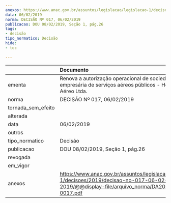 ```yaml
---
anexos: https://www.anac.gov.br/assuntos/legislacao/legislacao-1/decisoes/2019/decisao-no-017-06-02-2019/@@display-file/arquivo_norma/DA2019-0017.pdf
data: 06/02/2019
norma: DECISÃO Nº 017, 06/02/2019
publicacao: DOU 08/02/2019, Seção 1, pág.26
tags:
- decisão
tipo_normatico: Decisão
hide: 
- toc 
 
---
```


|                    | Documento                                                                                                                                     |
|:-------------------|:----------------------------------------------------------------------------------------------------------------------------------------------|
| ementa             | Renova a autorização operacional de sociedade empresária de serviços aéreos públicos - Henrimar Táxi Aéreo Ltda.                              |
| norma              | DECISÃO Nº 017, 06/02/2019                                                                                                                    |
| tornada_sem_efeito |                                                                                                                                               |
| alterada           |                                                                                                                                               |
| data               | 06/02/2019                                                                                                                                    |
| outros             |                                                                                                                                               |
| tipo_normatico     | Decisão                                                                                                                                       |
| publicacao         | DOU 08/02/2019, Seção 1, pág.26                                                                                                               |
| revogada           |                                                                                                                                               |
| em_vigor           |                                                                                                                                               |
| anexos             | https://www.anac.gov.br/assuntos/legislacao/legislacao-1/decisoes/2019/decisao-no-017-06-02-2019/@@display-file/arquivo_norma/DA2019-0017.pdf |